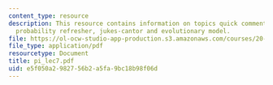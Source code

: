 ```yaml
---
content_type: resource
description: This resource contains information on topics quick comment on uppass,
  probability refresher, jukes-cantor and evolutionary model.
file: https://ol-ocw-studio-app-production.s3.amazonaws.com/courses/20-181-computation-for-biological-engineers-fall-2006/e5f050a2982756b2a5fa9bc18b98f06d_pi_lec7.pdf
file_type: application/pdf
resourcetype: Document
title: pi_lec7.pdf
uid: e5f050a2-9827-56b2-a5fa-9bc18b98f06d
---
```

